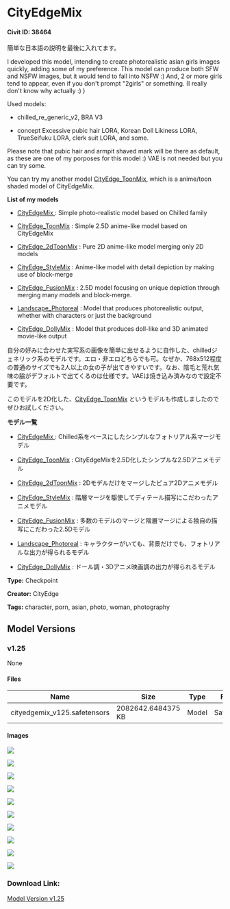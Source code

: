 # CityEdgeMix

#### Civit ID: 38464

<p>簡単な日本語の説明を最後に入れてます。</p><p>I developed this model, intending to create photorealistic asian girls images quickly, adding some of my preference. This model can produce both SFW and NSFW images, but it would tend to fall into NSFW :) And, 2 or more girls tend to appear, even if you don't prompt "2girls" or something. (I really don't know why actually :) )</p><p></p><p>Used models:</p><ul><li><p>chilled_re_generic_v2, BRA V3</p></li><li><p>concept Excessive pubic hair LORA, Korean Doll Likiness LORA, TrueSeifuku LORA, clerk suit LORA, and some.</p></li></ul><p></p><p>Please note that pubic hair and armpit shaved mark will be there as default, as these are one of my porposes for this model :) VAE is not needed but you can try some.</p><p>You can try my another model <a target="_blank" rel="ugc" href="https://civitai.com/models/45616/cityedgetoonmix">CityEdge_ToonMix</a>, which is a anime/toon shaded model of CityEdgeMix.</p><p></p><p><strong>List of my models</strong></p><ul><li><p><a target="_blank" rel="ugc" href="https://civitai.com/models/38464/cityedgemix">CityEdgeMix </a>: Simple photo-realistic model based on Chilled family</p></li><li><p><a target="_blank" rel="ugc" href="https://civitai.com/models/45616/cityedgetoonmix">CityEdge_ToonMix</a> : Simple 2.5D anime-like model based on CityEdgeMix</p></li><li><p><a target="_blank" rel="ugc" href="https://civitai.com/models/57703/cityedge2dtoonmix">CityEdge_2dToonMix</a> : Pure 2D anime-like model merging only 2D models</p></li><li><p><a target="_blank" rel="ugc" href="https://civitai.com/models/63243/cityedgestylemix">CityEdge_StyleMix</a> : Anime-like model with detail depiction by making use of block-merge</p></li><li><p><a target="_blank" rel="ugc" href="https://civitai.com/models/70225/cityedge-fusionmix">CityEdge_FusionMix</a> : 2.5D model focusing on unique depiction through merging many models and block-merge.</p></li><li><p><a target="_blank" rel="ugc" href="https://civitai.com/models/71987/landscapephotoreal">Landscape_Photoreal</a> : Model that produces photorealistic output, whether with characters or just the background</p></li><li><p><a target="_blank" rel="ugc" href="https://civitai.com/models/78407/cityedgedollymix">CityEdge_DollyMix</a> : Model that produces doll-like and 3D animated movie-like output</p></li></ul><p></p><p>自分の好みに合わせた実写系の画像を簡単に出せるように自作した、chilledジェネリック系のモデルです。エロ・非エロどちらでも可。なぜか、768x512程度の普通のサイズでも2人以上の女の子が出てきやすいです。なお、陰毛と荒れ気味の脇がデフォルトで出てくるのは仕様です。VAEは焼き込み済みなので設定不要です。</p><p>このモデルを2D化した、<a target="_blank" rel="ugc" href="https://civitai.com/models/45616/cityedgetoonmix">CityEdge_ToonMix</a> というモデルも作成しましたのでぜひお試しください。</p><p><strong>モデル一覧</strong></p><ul><li><p><a target="_blank" rel="ugc" href="https://civitai.com/models/38464/cityedgemix">CityEdgeMix </a>: Chilled系をベースにしたシンプルなフォトリアル系マージモデル</p></li><li><p><a target="_blank" rel="ugc" href="https://civitai.com/models/45616/cityedgetoonmix">CityEdge_ToonMix</a> : CityEdgeMixを2.5D化したシンプルな2.5Dアニメモデル</p></li><li><p><a target="_blank" rel="ugc" href="https://civitai.com/models/57703/cityedge2dtoonmix">CityEdge_2dToonMix</a> : 2Dモデルだけをマージしたピュア2Dアニメモデル</p></li><li><p><a target="_blank" rel="ugc" href="https://civitai.com/models/63243/cityedgestylemix">CityEdge_StyleMix</a> : 階層マージを駆使してディテール描写にこだわったアニメモデル</p></li><li><p><a target="_blank" rel="ugc" href="https://civitai.com/models/70225/cityedge-fusionmix">CityEdge_FusionMix</a> : 多数のモデルのマージと階層マージによる独自の描写にこだわった2.5Dモデル</p></li><li><p><a target="_blank" rel="ugc" href="https://civitai.com/models/71987/landscapephotoreal">Landscape_Photoreal</a> : キャラクターがいても、背景だけでも、フォトリアルな出力が得られるモデル</p></li><li><p><a target="_blank" rel="ugc" href="https://civitai.com/models/78407/cityedgedollymix">CityEdge_DollyMix</a> : ドール調・3Dアニメ映画調の出力が得られるモデル</p></li></ul>

**Type:** Checkpoint

**Creator:** CityEdge

**Tags:** character, porn, asian, photo, woman, photography

## Model Versions

### v1.25

None

#### Files

| Name | Size | Type | Format | Download Url | AutoV1 | AutoV2 | SHA256 | CRC32 | BLAKE3 |
| --- | --- | --- | --- | --- | --- | --- | --- | --- | --- |
| cityedgemix_v125.safetensors | 2082642.6484375 KB | Model | SafeTensor | https://civitai.com/api/download/models/44398 | F91D47E4 | DE2987A813 | DE2987A8133C2DA91A250243ADB93E8D8E44BD3AA8D968E2B39EAC832B84C52B | 152B00E6 | F34B071148085899C92AD9E4795ACAAC97DEE2BCFAF36E3712A1442E29B821CF |

#### Images

<p><img src="https://image.civitai.com/xG1nkqKTMzGDvpLrqFT7WA/f89111aa-2c8f-414a-3b32-62b0fd21a000/width=450/484106.jpeg" /></p>

<p><img src="https://image.civitai.com/xG1nkqKTMzGDvpLrqFT7WA/9f402907-3c30-4f99-68d9-8cebf40e5000/width=450/484113.jpeg" /></p>

<p><img src="https://image.civitai.com/xG1nkqKTMzGDvpLrqFT7WA/f6ae4e6d-96bd-4940-9a3e-bec733c1b800/width=450/484116.jpeg" /></p>

<p><img src="https://image.civitai.com/xG1nkqKTMzGDvpLrqFT7WA/217ceeed-b247-458f-9dd3-36746a07a300/width=450/503006.jpeg" /></p>

<p><img src="https://image.civitai.com/xG1nkqKTMzGDvpLrqFT7WA/2af8062b-40ab-4faa-1c33-592fced2ca00/width=450/521471.jpeg" /></p>

<p><img src="https://image.civitai.com/xG1nkqKTMzGDvpLrqFT7WA/2ce8c012-c2e7-4280-2b33-5e25dc9d9c00/width=450/522132.jpeg" /></p>

<p><img src="https://image.civitai.com/xG1nkqKTMzGDvpLrqFT7WA/5a11b601-358a-4b82-fc29-d73128745600/width=450/506774.jpeg" /></p>

<p><img src="https://image.civitai.com/xG1nkqKTMzGDvpLrqFT7WA/6cad64f7-6437-4c46-2343-afb36e629b00/width=450/484122.jpeg" /></p>

<p><img src="https://image.civitai.com/xG1nkqKTMzGDvpLrqFT7WA/81a42cdb-166a-4ad1-871c-ec6d24ecf800/width=450/484110.jpeg" /></p>

<p><img src="https://image.civitai.com/xG1nkqKTMzGDvpLrqFT7WA/3cb0ecde-e6f5-4c96-3e99-a11986143500/width=450/484112.jpeg" /></p>

### Download Link:

[Model Version v1.25](https://civitai.com/api/download/models/44398)

